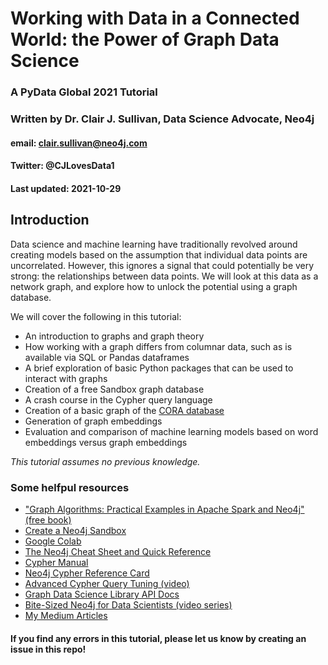# Working with Data in a Connected World: the Power of Graph Data Science
### A PyData Global 2021 Tutorial
### Written by Dr. Clair J. Sullivan, Data Science Advocate, Neo4j
#### email: clair.sullivan@neo4j.com
#### Twitter: @CJLovesData1
#### Last updated: 2021-10-29

## Introduction

Data science and machine learning have traditionally revolved around creating models based on the assumption that individual data points are uncorrelated. However, this ignores a signal that could potentially be very strong: the relationships between data points. We will look at this data as a network graph, and explore how to unlock the potential using a graph database.

We will cover the following in this tutorial:

- An introduction to graphs and graph theory
- How working with a graph differs from columnar data, such as is available via SQL or Pandas dataframes
- A brief exploration of basic Python packages that can be used to interact with graphs
- Creation of a free Sandbox graph database
- A crash course in the Cypher query language
- Creation of a basic graph of the [CORA database](https://relational.fit.cvut.cz/dataset/CORA)
- Generation of graph embeddings
- Evaluation and comparison of machine learning models based on word embeddings versus graph embeddings

_This tutorial assumes no previous knowledge._  

### Some helfpul resources

- ["Graph Algorithms: Practical Examples in Apache Spark and Neo4j" (free book)](https://dev.neo4j.com/graph_algorithms_book)
- [Create a Neo4j Sandbox](https://sandbox.neo4j.com/)
- [Google Colab](https://colab.research.google.com/notebooks/welcome.ipynb)
- [The Neo4j Cheat Sheet and Quick Reference](https://dev.neo4j.com/neo4j_cheatsheet)
- [Cypher Manual](https://neo4j.com/docs/cypher-manual/current/)
- [Neo4j Cypher Reference Card](https://neo4j.com/docs/cypher-refcard/current/)
- [Advanced Cypher Query Tuning (video)](https://youtu.be/xPSKqm4hFRc)
- [Graph Data Science Library API Docs](https://dev.neo4j.com/graph_data_science)
- [Bite-Sized Neo4j for Data Scientists (video series)](https://neo4j.com/video/bite-sized-neo4j-for-data-scientists/)
- [My Medium Articles](https://medium.com/@cj2001)


#### If you find any errors in this tutorial, please let us know by creating an issue in this repo!
